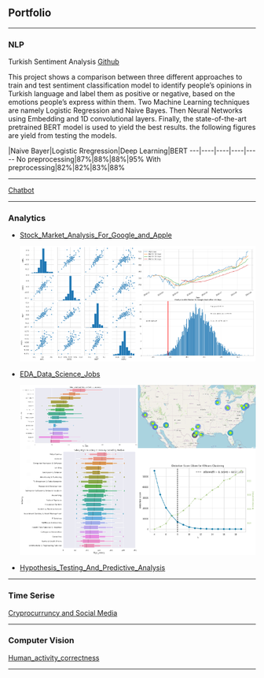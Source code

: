 ## Portfolio

---

### NLP

Turkish Sentiment Analysis
[Github](https://github.com/Gdkmak/Turkish-Sentiment-Analysis/)

This project shows a comparison between three different approaches to train and test sentiment classification model to identify people’s opinions in Turkish language and label them as positive or negative, based on the emotions people’s express within them. Two Machine Learning techniques are namely Logistic Regression and Naive Bayes. Then Neural Networks using Embedding and 1D convolutional layers. Finally, the state-of-the-art pretrained BERT model is used to yield the best results. the following figures are yield from testing the models.

   |Naive Bayer|Logistic Rregression|Deep Learning|BERT
---|----|----|----|-----
No preprocessing|87%|88%|88%|95% 
With preprocessing|82%|82%|83%|88%

---


[Chatbot](https://github.com/Gdkmak/BERT-chatbot)


---

### Analytics 

- [Stock_Market_Analysis_For_Google_and_Apple](https://github.com/Gdkmak/analytics/blob/master/Stock_Market_Analysis_For_Google_and_Apple.ipynb/)
  
  
  <img src="images/market_A.png"/>

  
- [EDA_Data_Science_Jobs](https://github.com/Gdkmak/analytics/blob/master/EDA_Data_Science_Jobs.ipynb/)
  
  
  <img src="images/EDA_A.png?raw=true"/>
  
  
- [Hypothesis_Testing_And_Predictive_Analysis](https://github.com/Gdkmak/analytics/blob/master/Hypothesis_Testing_And_Predictive_Analysis.ipynb/)


---

### Time Serise

[Cryprocurruncy and Social Media](https://github.com/Gdkmak/CryptoCurrenciesSocialMedia)



---

### Computer Vision

[Human_activity_correctness](https://github.com/Gdkmak/Human_activity_correctness)

---


